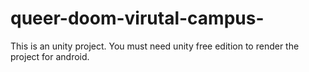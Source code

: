 # queer-doom-virutal-campus-
This is an unity project. You must need unity free edition to render the project for android.
